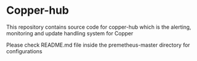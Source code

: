 # Copper-hub

This repository contains source code for copper-hub which is the alerting, monitoring and update handling system for Copper

Please check README.md file inside the premetheus-master directory for configurations